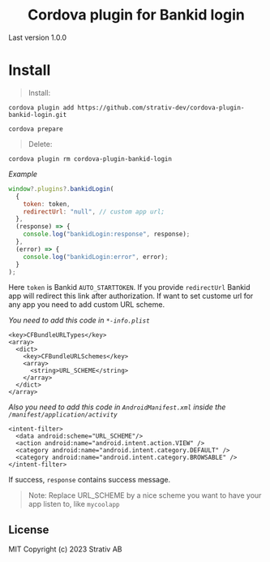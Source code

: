 <h1 align="center">Cordova plugin for Bankid login</h1>

Last version 1.0.0

# Install

> Install:

```
cordova plugin add https://github.com/strativ-dev/cordova-plugin-bankid-login.git

cordova prepare
```

> Delete:

```
cordova plugin rm cordova-plugin-bankid-login
```

_Example_

```javascript
window?.plugins?.bankidLogin(
  {
    token: token,
    redirectUrl: "null", // custom app url;
  },
  (response) => {
    console.log("bankidLogin:response", response);
  },
  (error) => {
    console.log("bankidLogin:error", error);
  }
);
```

Here `token` is Bankid `AUTO_STARTTOKEN`. If you provide `redirectUrl` Bankid app will redirect this link after authorization. If want to set custome url for any app you need to add custom URL scheme.

_You need to add this code in `*-info.plist`_

```
<key>CFBundleURLTypes</key>
<array>
  <dict>
    <key>CFBundleURLSchemes</key>
    <array>
      <string>URL_SCHEME</string>
    </array>
  </dict>
</array>
```

_Also you need to add this code in `AndroidManifest.xml` inside the `/manifest/application/activity`_

```
<intent-filter>
  <data android:scheme="URL_SCHEME"/>
  <action android:name="android.intent.action.VIEW" />
  <category android:name="android.intent.category.DEFAULT" />
  <category android:name="android.intent.category.BROWSABLE" />
</intent-filter>
```

If success, `response` contains success message.

> Note: Replace URL_SCHEME by a nice scheme you want to have your app listen to, like `mycoolapp`

## License

MIT
Copyright (c) 2023 Strativ AB
